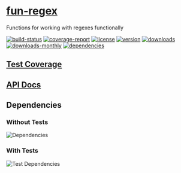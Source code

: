 # [fun-regex](https://bagrounds.gitlab.io/fun-regex)

Functions for working with regexes functionally

[![build-status](https://gitlab.com/bagrounds/fun-regex/badges/master/build.svg)](https://gitlab.com/bagrounds/fun-regex/commits/master)
[![coverage-report](https://gitlab.com/bagrounds/fun-regex/badges/master/coverage.svg)](https://gitlab.com/bagrounds/fun-regex/commits/master)
[![license](https://img.shields.io/npm/l/fun-regex.svg)](https://www.npmjs.com/package/fun-regex)
[![version](https://img.shields.io/npm/v/fun-regex.svg)](https://www.npmjs.com/package/fun-regex)
[![downloads](https://img.shields.io/npm/dt/fun-regex.svg)](https://www.npmjs.com/package/fun-regex)
[![downloads-monthly](https://img.shields.io/npm/dm/fun-regex.svg)](https://www.npmjs.com/package/fun-regex)
[![dependencies](https://david-dm.org/bagrounds/fun-regex/status.svg)](https://david-dm.org/bagrounds/fun-regex)

## [Test Coverage](https://bagrounds.gitlab.io/fun-regex/coverage/lcov-report/index.html)

## [API Docs](https://bagrounds.gitlab.io/fun-regex/index.html)

## Dependencies

### Without Tests

![Dependencies](https://bagrounds.gitlab.io/fun-regex/img/dependencies.svg)

### With Tests

![Test Dependencies](https://bagrounds.gitlab.io/fun-regex/img/dependencies-test.svg)

